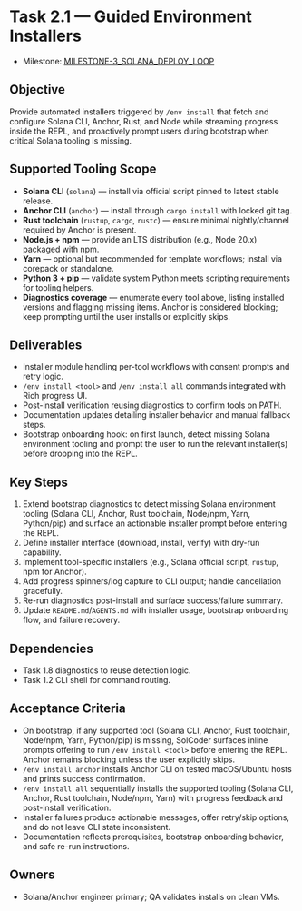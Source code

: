 # Task 2.1 — Guided Environment Installers

- Milestone: [MILESTONE-3_SOLANA_DEPLOY_LOOP](../milestones/MILESTONE-3_SOLANA_DEPLOY_LOOP.md)

## Objective
Provide automated installers triggered by `/env install` that fetch and configure Solana CLI, Anchor, Rust, and Node while streaming progress inside the REPL, and proactively prompt users during bootstrap when critical Solana tooling is missing.

## Supported Tooling Scope
- **Solana CLI** (`solana`) — install via official script pinned to latest stable release.
- **Anchor CLI** (`anchor`) — install through `cargo install` with locked git tag.
- **Rust toolchain** (`rustup`, `cargo`, `rustc`) — ensure minimal nightly/channel required by Anchor is present.
- **Node.js + npm** — provide an LTS distribution (e.g., Node 20.x) packaged with npm.
- **Yarn** — optional but recommended for template workflows; install via corepack or standalone.
- **Python 3 + pip** — validate system Python meets scripting requirements for tooling helpers.
- **Diagnostics coverage** — enumerate every tool above, listing installed versions and flagging missing items. Anchor is considered blocking; keep prompting until the user installs or explicitly skips.

## Deliverables
- Installer module handling per-tool workflows with consent prompts and retry logic.
- `/env install <tool>` and `/env install all` commands integrated with Rich progress UI.
- Post-install verification reusing diagnostics to confirm tools on PATH.
- Documentation updates detailing installer behavior and manual fallback steps.
- Bootstrap onboarding hook: on first launch, detect missing Solana environment tooling and prompt the user to run the relevant installer(s) before dropping into the REPL.

## Key Steps
1. Extend bootstrap diagnostics to detect missing Solana environment tooling (Solana CLI, Anchor, Rust toolchain, Node/npm, Yarn, Python/pip) and surface an actionable installer prompt before entering the REPL.
2. Define installer interface (download, install, verify) with dry-run capability.
3. Implement tool-specific installers (e.g., Solana official script, `rustup`, npm for Anchor).
4. Add progress spinners/log capture to CLI output; handle cancellation gracefully.
5. Re-run diagnostics post-install and surface success/failure summary.
6. Update `README.md`/`AGENTS.md` with installer usage, bootstrap onboarding flow, and failure recovery.

## Dependencies
- Task 1.8 diagnostics to reuse detection logic.
- Task 1.2 CLI shell for command routing.

## Acceptance Criteria
- On bootstrap, if any supported tool (Solana CLI, Anchor, Rust toolchain, Node/npm, Yarn, Python/pip) is missing, SolCoder surfaces inline prompts offering to run `/env install <tool>` before entering the REPL. Anchor remains blocking unless the user explicitly skips.
- `/env install anchor` installs Anchor CLI on tested macOS/Ubuntu hosts and prints success confirmation.
- `/env install all` sequentially installs the supported tooling (Solana CLI, Anchor, Rust toolchain, Node/npm, Yarn) with progress feedback and post-install verification.
- Installer failures produce actionable messages, offer retry/skip options, and do not leave CLI state inconsistent.
- Documentation reflects prerequisites, bootstrap onboarding behavior, and safe re-run instructions.

## Owners
- Solana/Anchor engineer primary; QA validates installs on clean VMs.
